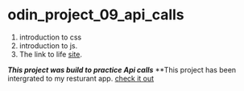 # odin_project_09_api_calls
1. introduction to css
2. introduction to js.
3. The link to life  [site](https://mrsuber.github.io/odin_project_09_api_calls/).

***This project was build to practice Api calls***
**This project has been intergrated to my resturant app. [check it out](https://mrsuber.github.io/odin_project_06_restaurant/)

